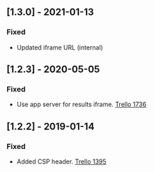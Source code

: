 ## [1.3.0] - 2021-01-13
### Fixed
- Updated iframe URL (internal)

## [1.2.3] - 2020-05-05
### Fixed
- Use app server for results iframe. [Trello 1736](https://trello.com/c/RPhM6KOO/)

## [1.2.2] - 2019-01-14
### Fixed
- Added CSP header. [Trello 1395](https://trello.com/c/kiSeEj1Y)
